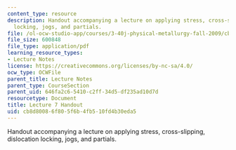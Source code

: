 ```yaml
---
content_type: resource
description: Handout accompanying a lecture on applying stress, cross-slipping, dislocation
  locking, jogs, and partials.
file: /ol-ocw-studio-app/courses/3-40j-physical-metallurgy-fall-2009/cb8d80086f805f6b4fb510fd4b30eda5_MIT3_40JF09_fig07.pdf
file_size: 600848
file_type: application/pdf
learning_resource_types:
- Lecture Notes
license: https://creativecommons.org/licenses/by-nc-sa/4.0/
ocw_type: OCWFile
parent_title: Lecture Notes
parent_type: CourseSection
parent_uid: 646fa2c6-5410-c2ff-34d5-df235ad10d7d
resourcetype: Document
title: Lecture 7 Handout
uid: cb8d8008-6f80-5f6b-4fb5-10fd4b30eda5
---
```

Handout accompanying a lecture on applying stress, cross-slipping, dislocation locking, jogs, and partials.